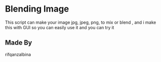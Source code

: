 # Blending Image
This script can make your image jpg, jpeg, png, to mix or blend , and i make this with GUI so you can easily use it and you can try it

## Made By
rifqanzalbina
